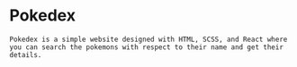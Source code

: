 # Pokedex

    Pokedex is a simple website designed with HTML, SCSS, and React where you can search the pokemons with respect to their name and get their details.
